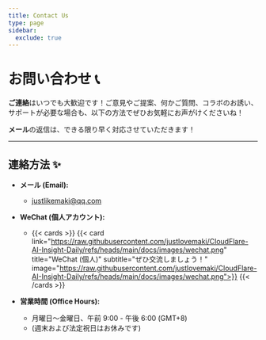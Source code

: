 ```yaml
---
title: Contact Us
type: page
sidebar:
  exclude: true
---
```

# お問い合わせ 📞

**ご連絡**はいつでも大歓迎です！ご意見やご提案、何かご質問、コラボのお誘い、サポートが必要な場合も、以下の方法でぜひお気軽にお声がけくださいね！

**メール**の返信は、できる限り早く対応させていただきます！

---

## **連絡方法 ✨**

*   **メール (Email):**
    *   [justlikemaki@qq.com](mailto:justlikemaki@qq.com)

*   **WeChat (個人アカウント):**
    *   {{< cards >}}
        {{< card link="https://raw.githubusercontent.com/justlovemaki/CloudFlare-AI-Insight-Daily/refs/heads/main/docs/images/wechat.png" title="WeChat (個人)" subtitle="ぜひ交流しましょう！" image="https://raw.githubusercontent.com/justlovemaki/CloudFlare-AI-Insight-Daily/refs/heads/main/docs/images/wechat.png">}}
        {{< /cards >}}

*   **営業時間 (Office Hours):**
    *   月曜日～金曜日、午前 9:00 - 午後 6:00 (GMT+8)
    *   (週末および法定祝日はお休みです)